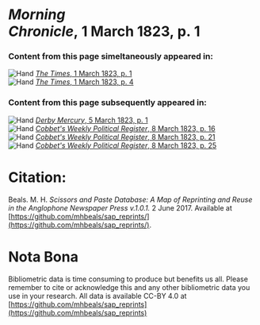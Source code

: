 # *Morning Chronicle*, 1 March 1823, p. 1  
  
### Content from this page simeltaneously appeared in:  
![Hand](http://scissorsandpaste.net/wp-content/uploads/2017/06/smallhandpointer.png) [*The Times*, 1 March 1823, p. 1](https://mhbeals.github.io/sap_html/The-Times/The-Times-1-March-1823-p-1)  
![Hand](http://scissorsandpaste.net/wp-content/uploads/2017/06/smallhandpointer.png) [*The Times*, 1 March 1823, p. 4](https://mhbeals.github.io/sap_html/The-Times/The-Times-1-March-1823-p-4)  
  
### Content from this page subsequently appeared in:  
![Hand](http://scissorsandpaste.net/wp-content/uploads/2017/06/smallhandpointer.png) [*Derby Mercury*, 5 March 1823, p. 1](https://mhbeals.github.io/sap_html/Derby-Mercury/Derby-Mercury-5-March-1823-p-1)  
![Hand](http://scissorsandpaste.net/wp-content/uploads/2017/06/smallhandpointer.png) [*Cobbet's Weekly Political Register*, 8 March 1823, p. 16](https://mhbeals.github.io/sap_html/Cobbet's-Weekly-Political-Register/Cobbet's-Weekly-Political-Register-8-March-1823-p-16)  
![Hand](http://scissorsandpaste.net/wp-content/uploads/2017/06/smallhandpointer.png) [*Cobbet's Weekly Political Register*, 8 March 1823, p. 21](https://mhbeals.github.io/sap_html/Cobbet's-Weekly-Political-Register/Cobbet's-Weekly-Political-Register-8-March-1823-p-21)  
![Hand](http://scissorsandpaste.net/wp-content/uploads/2017/06/smallhandpointer.png) [*Cobbet's Weekly Political Register*, 8 March 1823, p. 25](https://mhbeals.github.io/sap_html/Cobbet's-Weekly-Political-Register/Cobbet's-Weekly-Political-Register-8-March-1823-p-25)  


# Citation: 

Beals. M. H. *Scissors and Paste Database: A Map of Reprinting and Reuse in the Anglophone Newspaper Press v.1.0.1.* 2 June 2017. Available at [https://github.com/mhbeals/sap_reprints/](https://github.com/mhbeals/sap_reprints/). 

# Nota Bona

Bibliometric data is time consuming to produce but benefits us all. Please remember to cite or acknowledge this and any other bibliometric data you use in your research. All data is available CC-BY 4.0 at [https://github.com/mhbeals/sap_reprints](https://github.com/mhbeals/sap_reprints)
